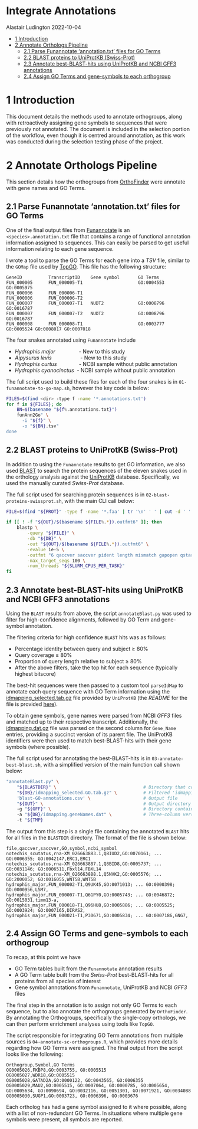 Integrate Annotations
================
Alastair Ludington
2022-10-04

-   <a href="#1-introduction" id="toc-1-introduction">1 Introduction</a>
-   <a href="#2-annotate-orthologs-pipeline"
    id="toc-2-annotate-orthologs-pipeline">2 Annotate Orthologs Pipeline</a>
    -   <a href="#21-parse-funannotate-annotationtxt-files-for-go-terms"
        id="toc-21-parse-funannotate-annotationtxt-files-for-go-terms">2.1 Parse
        Funannotate ‘annotation.txt’ files for GO Terms</a>
    -   <a href="#22-blast-proteins-to-uniprotkb-swiss-prot"
        id="toc-22-blast-proteins-to-uniprotkb-swiss-prot">2.2 BLAST proteins to
        UniProtKB (Swiss-Prot)</a>
    -   <a
        href="#23-annotate-best-blast-hits-using-uniprotkb-and-ncbi-gff3-annotations"
        id="toc-23-annotate-best-blast-hits-using-uniprotkb-and-ncbi-gff3-annotations">2.3
        Annotate best-BLAST-hits using UniProtKB and NCBI GFF3 annotations</a>
    -   <a href="#24-assign-go-terms-and-gene-symbols-to-each-orthogroup"
        id="toc-24-assign-go-terms-and-gene-symbols-to-each-orthogroup">2.4
        Assign GO Terms and gene-symbols to each orthogroup</a>

# 1 Introduction

This document details the methods used to annotate orthogroups, along
with retroactively assigning gene symbols to sequences that were
previously not annotated. The document is included in the selection
portion of the workflow, even though it is centred around annotation, as
this work was conducted during the selection testing phase of the
project.

# 2 Annotate Orthologs Pipeline

This section details how the orthogroups from
[OrthoFinder](https://github.com/davidemms/OrthoFinder) were annotate
with gene names and GO Terms.

## 2.1 Parse Funannotate ‘annotation.txt’ files for GO Terms

One of the final output files from
[Funannotate](https://github.com/nextgenusfs/funannotate) is an
`<species>.annotation.txt` file that contains a range of functional
annotation information assigned to sequences. This can easily be parsed
to get useful information relating to each gene sequence.

I wrote a tool to parse the GO Terms for each gene into a *TSV* file,
similar to the `GOMap` file used by
[TopGO](https://bioconductor.org/packages/release/bioc/html/topGO.html).
This file has the following structure:

``` text
GeneID          TranscriptID    Gene symbol       GO Terms
FUN_000005      FUN_000005-T1                     GO:0004553 GO:0005975
FUN_000006      FUN_000006-T1
FUN_000006      FUN_000006-T2
FUN_000007      FUN_000007-T1   NUDT2             GO:0008796 GO:0016787
FUN_000007      FUN_000007-T2   NUDT2             GO:0008796 GO:0016787
FUN_000008      FUN_000008-T1                     GO:0003777 GO:0005524 GO:0008017 GO:0007018
```

The four snakes annotated using `Funannotate` include

-   *Hydrophis major*      - New to this study
-   *Aipysurus levis*       - New to this study
-   *Hydrophis curtus*     - NCBI sample without public annotation
-   *Hydrophis cyanocinctus*  - NCBI sample without public annotation

The full script used to build these files for each of the four snakes is
in `01-funannotate-to-go-map.sh`, however the key code is below:

``` bash
FILES=$(find <dir> -type f -name '*.annotations.txt')
for f in ${FILES}; do
    BN=$(basename "${f%.annotations.txt}")
    funAnn2Go" \
      -i "${f}" \
      -o "${BN}.tsv"
done
```

## 2.2 BLAST proteins to UniProtKB (Swiss-Prot)

In addition to using the `Funannotate` results to get GO information, we
also used
[BLAST](https://bmcbioinformatics.biomedcentral.com/articles/10.1186/1471-2105-10-421)
to search the protein sequences of the eleven snakes used in the
orthology analysis against the
[UniProtKB](https://www.uniprot.org/help/uniprotkb) database.
Specifically, we used the manually curated *Swiss-Prot* database.

The full script used for searching protein sequences is in
`02-blast-proteins-swissprot.sh`, with the main CLI call below:

``` bash
FILE=$(find "${PROT}" -type f -name '*.faa' | tr '\n' ' ' | cut -d ' ' -f "${SLURM_ARRAY_TASK_ID}")

if [[ ! -f "${OUT}/$(basename ${FILE%.*}).outfmt6" ]]; then
    blastp \
        -query "${FILE}" \
        -db "${DB}" \
        -out "${OUT}/$(basename ${FILE%.*}).outfmt6" \
        -evalue 1e-5 \
        -outfmt "6 qaccver saccver pident length mismatch gapopen qstart qend sstart send evalue bitscore qcovs" \
        -max_target_seqs 100 \
        -num_threads "${SLURM_CPUS_PER_TASK}"
fi
```

## 2.3 Annotate best-BLAST-hits using UniProtKB and NCBI GFF3 annotations

Using the `BLAST` results from above, the script `annotateBlast.py` was
used to filter for high-confidence alignments, followed by GO Term and
gene-symbol annotation.

The filtering criteria for high confidence `BLAST` hits was as follows:

-   Percentage identity between query and subject $\geq$ 80%
-   Query coverage $\geq$ 80%
-   Proportion of query length relative to subject $\geq$ 80%
-   After the above filters, take the top hit for each sequence
    (typically highest bitscore)

The best-hit sequences were then passed to a custom tool `parseIdMap` to
annotate each query sequence with GO Term information using the
[idmapping_selected.tab.gz](https://www.uniprot.org/help/downloads) file
provided by `UniProtKB` (the *README* for the file is provided
[here](https://ftp.uniprot.org/pub/databases/uniprot/current_release/knowledgebase/idmapping/README)).

To obtain gene symbols, gene names were parsed from NCBI *GFF3* files
and matched up to their respective transcript. Additionally, the
[idmapping.dat.gz](https://www.uniprot.org/help/downloads) file was
parsed on the second column for `Gene_Name` entries, providing a
succinct version of its parent file. The UniProtKB identifiers were then
used to match best-BLAST-hits with their gene symbols (where possible).

The full script used for annotating the best-BLAST-hits is in
`03-annotate-best-blast.sh`, with a simplified version of the main
function call shown below:

``` bash
"annotateBlast.py" \
    "${BLASTDIR}" \                                 # Directory that contains BLAST output in outfmt6
    "${DB}/idmapping_selected.GO.tab.gz" \          # Filtered 'idmapping_selected.tab.z' file with only GO terms
    'blast-GO-annotations.csv' \                    # Output file
    "${OUT}" \                                      # Output directory
    -g "${GFF}" \                                   # Directory containing NCBI GFF3 annotations
    -a "${DB}/idmapping.geneNames.dat" \            # Three-column version of 'idmapping.dat.gz'
    -t "${TMP}
```

The output from this step is a single file containing the annotated
`BLAST` hits for all files in the `BLASTDIR` directory. The format of
the file is shown below:

``` text
file,qaccver,saccver,GO,symbol,ncbi_symbol
notechis_scutatus,rna-XM_026663883.1,Q8IUD2,GO:0070161; ... GO:0006355; GO:0042147,ERC1,ERC1
notechis_scutatus,rna-XM_026663887.1,Q8BID8,GO:0005737; ... GO:0031146; GO:0006511,Fbxl14,FBXL14
notechis_scutatus,rna-XM_026663888.1,Q5NVK2,GO:0005576; ... GO:2000052; GO:0016055,WNT5B,WNT5B
hydrophis_major,FUN_000002-T1,Q9UK45,GO:0071013; ... GO:0000398; GO:0000956,LSM7,
hydrophis_major,FUN_000007-T1,Q6GPY0,GO:0005743; ... GO:0046872; GO:0015031,timm13-a,
hydrophis_major,FUN_000018-T1,Q96HU8,GO:0005886; ... GO:0005525; GO:0003924; GO:0007165,DIRAS2,
hydrophis_major,FUN_000021-T1,P30671,GO:0005834; ... GO:0007186,GNG7,
```

## 2.4 Assign GO Terms and gene-symbols to each orthogroup

To recap, at this point we have

-   GO Term tables built from the `Funannotate` annotation results
-   A GO Term table built from the *Swiss-Prot* best-BLAST-hits for all
    proteins from all species of interest
-   Gene symbol annotations from `Funannotate`, UniProtKB and NCBI
    *GFF3* files

The final step in the annotation is to assign not only GO Terms to each
sequence, but to also annotate the orthogroups generated by
`OrthoFinder`. By annotating the Orthogroups, specifically the
single-copy orthologs, we can then perform enrichment analyses using
tools like `TopGO`.

The script responsible for integrating GO Term annotations from multiple
sources is `04-annotate-sc-orthogroups.R`, which provides more details
regarding how GO Terms were assigned. The final output from the script
looks like the following:

``` text
Orthogroup,Symbol,GO Terms
OG0005026,FKBP8,GO:0003755, GO:0005515
OG0005027,WDR18,GO:0005515
OG0005028,GATAD2A,GO:0000122, GO:0043565, GO:0006355
OG0005029,MAU2,GO:0005515, GO:0007064, GO:0000785, GO:0005654, GO:0005634, GO:0090694, GO:0032116, GO:0051301, GO:0071921, GO:0034088
OG0005030,SUGP1,GO:0003723, GO:0006396, GO:0003676
```

Each ortholog has had a gene symbol assigned to it where possible, along
with a list of non-redundant GO Terms. In situations where multiple gene
symbols were present, all symbols are reported.
